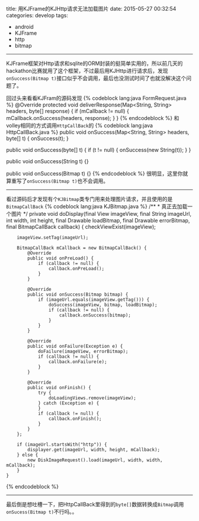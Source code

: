 title: 用KJFrame的KJHttp请求无法加载图片
date: 2015-05-27 00:32:54
categories: develop
tags:
- android
- KJFrame
- http
- bitmap
---
KJFrame框架对Http请求和sqlite的ORM封装的挺简单实用的，所以前几天的hackathon比赛就用了这个框架，不过最后用KJHttp进行请求后，发现`onSuccess(Bitmap t)`接口似乎不会调用，最后也没测试时间了也就没解决这个问题了。

回过头来看看KJFram的源码发现
{% codeblock lang:java FormRequest.java %}
@Override
protected void deliverResponse(Map<String, String> headers, byte[] response) {
    if (mCallback != null) {
        mCallback.onSuccess(headers, response);
    }
}
{% endcodeblock %}
和volley相同的方式调用`HttpCallBack`的
{% codeblock lang:java HttpCallBack.java %}
public void onSuccess(Map<String, String> headers, byte[] t) {
    onSuccess(t);
}

public void onSuccess(byte[] t) {
    if (t != null) {
        onSuccess(new String(t));
    }
}

public void onSuccess(String t) {}

public void onSuccess(Bitmap t) {}
{% endcodeblock %}
很明显，这里你就算重写了`onSuccess(Bitmap t)`也不会调用。

---
看过源码后才发现有个`KJBitmap`类专门用来处理图片请求，并且使用的是`BitmapCallBack`
{% codeblock lang:java KJBitmap.java %}
	/**
     * 真正去加载一个图片
     */
    private void doDisplay(final View imageView, final String imageUrl,
            int width, int height, final Drawable loadBitmap,
            final Drawable errorBitmap, final BitmapCallBack callback) {
        checkViewExist(imageView);

        imageView.setTag(imageUrl);

        BitmapCallBack mCallback = new BitmapCallBack() {
            @Override
            public void onPreLoad() {
                if (callback != null) {
                    callback.onPreLoad();
                }
            }

            @Override
            public void onSuccess(Bitmap bitmap) {
                if (imageUrl.equals(imageView.getTag())) {
                    doSuccess(imageView, bitmap, loadBitmap);
                    if (callback != null) {
                        callback.onSuccess(bitmap);
                    }
                }
            }

            @Override
            public void onFailure(Exception e) {
                doFailure(imageView, errorBitmap);
                if (callback != null) {
                    callback.onFailure(e);
                }
            }

            @Override
            public void onFinish() {
                try {
                    doLoadingViews.remove(imageView);
                } catch (Exception e) {
                }
                if (callback != null) {
                    callback.onFinish();
                }
            }
        };

        if (imageUrl.startsWith("http")) {
            displayer.get(imageUrl, width, height, mCallback);
        } else {
            new DiskImageRequest().load(imageUrl, width, width, mCallback);
        }
    }
{% endcodeblock %}

---
最后倒是想吐槽一下，把HttpCallBack里得到的`byte[]`数据转换成`Bitmap`调用`onSucess(Bitmap t)`不行吗。。